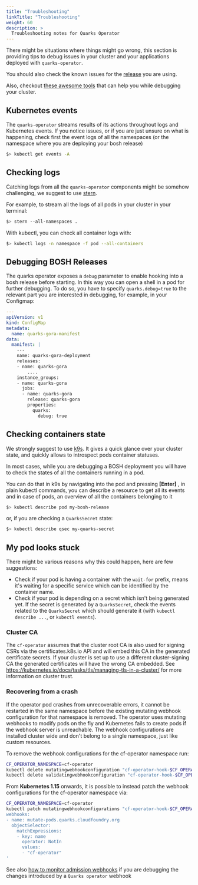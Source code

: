 ```yaml
---
title: "Troubleshooting"
linkTitle: "Troubleshooting"
weight: 60
description: >
  Troubleshooting notes for Quarks Operator
---
```



There might be situations where things might go wrong, this section is providing tips to debug issues in your cluster and your applications deployed with `quarks-operator`.

You should also check the known issues for the [release](https://github.com/cloudfoundry-incubator/quarks-operator/releases) you are using.

Also, checkout [these awesome tools](../../development/tooling) that can help you while debugging your cluster.

## Kubernetes events

The `quarks-operator` streams results of its actions throughout logs and Kubernetes events. If you notice issues, or if you are just unsure on what is happening, check first the event logs of all the namespaces (or the namespace where you are deploying your bosh release)

```bash
$> kubectl get events -A
```

## Checking logs

Catching logs from all the `quarks-operator` components might be somehow challenging, we suggest to use [stern](../../development/tooling#stern).

For example, to stream all the logs of all pods in your cluster in your terminal:

```bash
$> stern --all-namespaces .
```

With kubectl, you can check all container logs with:

```bash
$> kubectl logs -n namespace -f pod --all-containers
```

## Debugging BOSH Releases

The quarks operator exposes a `debug` parameter to enable hooking into a bosh release before starting. In this way you can open a shell in a pod for further debugging.
To do so, you have to specify `quarks.debug=true` to the relevant part you are interested in debugging, for example, in your Configmap:

```yaml
---
apiVersion: v1
kind: ConfigMap
metadata:
  name: quarks-gora-manifest
data:
  manifest: |
    ---
    name: quarks-gora-deployment
    releases:
    - name: quarks-gora
        ....
    instance_groups:
    - name: quarks-gora
      jobs:
      - name: quarks-gora
        release: quarks-gora
        properties:
          quarks:
            debug: true
```

## Checking containers state

We strongly suggest to use [k9s](../../development/tooling#k9s). It gives a quick glance over your cluster state, and quickly allows to introspect pods container statuses.

In most cases, while you are debugging a BOSH deployment you will have to check the states of all the containers running in a pod.

You can do that in k9s by navigating into the pod and pressing __[Enter]__ , in plain kubectl commands, you can describe a resource to get all its events and in case of pods, an overview of all the containers belonging to it

```bash
$> kubectl describe pod my-bosh-release
```

or, if you are checking a ```QuarksSecret``` state:

```bash
$> kubectl describe qsec my-quarks-secret
```

## My pod looks stuck

There might be various reasons why this could happen, here are few suggestions:

- Check if your pod is having a container with the `wait-for` prefix, means it's waiting for a specific service which can be identified by the container name.
- Check if your pod is depending on a secret which isn't being generated yet. If the secret is generated by a `QuarksSecret`, check the events related to the `QuarksSecret` which should generate it (with `kubectl describe ...`, or `kubectl events`).

### Cluster CA

The `cf-operator` assumes that the cluster root CA is also used for signing CSRs via the certificates.k8s.io API and will embed this CA in the generated certificate secrets. If your cluster is set up to use a different cluster-signing CA the generated certificates will have the wrong CA embedded. See https://kubernetes.io/docs/tasks/tls/managing-tls-in-a-cluster/ for more information on cluster trust.

### Recovering from a crash

If the operator pod crashes from unrecoverable errors, it cannot be restarted in the same namespace before the existing mutating webhook configuration for that namespace is removed.
The operator uses mutating webhooks to modify pods on the fly and Kubernetes fails to create pods if the webhook server is unreachable.
The webhook configurations are installed cluster wide and don't belong to a single namespace, just like custom resources.

To remove the webhook configurations for the cf-operator namespace run:

```bash
CF_OPERATOR_NAMESPACE=cf-operator
kubectl delete mutatingwebhookconfiguration "cf-operator-hook-$CF_OPERATOR_NAMESPACE"
kubectl delete validatingwebhookconfiguration "cf-operator-hook-$CF_OPERATOR_NAMESPACE"
```

From **Kubernetes 1.15** onwards, it is possible to instead patch the webhook configurations for the cf-operator namespace via:

```bash
CF_OPERATOR_NAMESPACE=cf-operator
kubectl patch mutatingwebhookconfigurations "cf-operator-hook-$CF_OPERATOR_NAMESPACE" -p '
webhooks:
- name: mutate-pods.quarks.cloudfoundry.org
  objectSelector:
    matchExpressions:
    - key: name
      operator: NotIn
      values:
      - "cf-operator"
'
```

See also [how to monitor admission webhooks](https://kubernetes.io/docs/reference/access-authn-authz/extensible-admission-controllers/#monitoring-admission-webhooks) if you are debugging the changes introduced by a `Quarks operator` webhook
